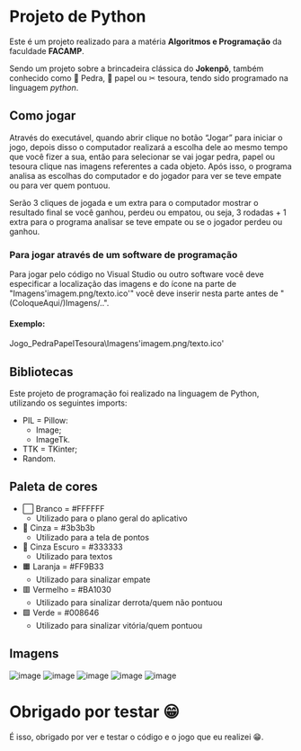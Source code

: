 # Projeto de Python

Este é um projeto realizado para a matéria **Algoritmos e Programação** da faculdade **FACAMP**.

Sendo um projeto sobre a brincadeira clássica do **Jokenpô**, também conhecido como 🧱 Pedra, 📝 papel ou ✂ tesoura, tendo sido programado na linguagem _python_.


## Como jogar

Através do executável,  quando abrir clique no botão “Jogar” para iniciar o jogo, depois disso o computador realizará a escolha dele ao mesmo tempo que você fizer a sua, então
para selecionar se vai jogar pedra, papel ou tesoura clique nas imagens referentes a cada objeto. Após isso, o programa analisa as escolhas do computador e do jogador para ver se teve empate ou para ver quem pontuou.

Serão 3 cliques de jogada e um extra para o computador mostrar o resultado final se você ganhou, perdeu ou empatou, ou seja, 3 rodadas + 1 extra para o programa analisar se teve empate ou se o jogador perdeu ou ganhou.

### Para jogar através de um software de programação

Para jogar pelo código no Visual Studio ou outro software você deve especificar a localização das imagens e do ícone na parte de "Imagens\'imagem.png/texto.ico'"  você deve inserir nesta parte antes de "(ColoqueAqui/)Imagens/..".

#### Exemplo:

Jogo_PedraPapelTesoura\Imagens\'imagem.png/texto.ico'


## Bibliotecas
Este projeto de programação foi realizado na linguagem de Python, utilizando os seguintes imports:
- PIL = Pillow:
    * Image;
    * ImageTk.
- TTK = TKinter;
- Random.


## Paleta de cores
- ⬜ Branco = #FFFFFF
    * Utilizado para o plano geral do aplicativo
- 🔳 Cinza = #3b3b3b
    * Utilizado para a tela de pontos
- 🔳 Cinza Escuro = #333333
    * Utilizado para textos
- 🟧 Laranja = #FF9B33
    * Utilizado para sinalizar empate
- 🟥 Vermelho = #BA1030
    * Utilizado para sinalizar derrota/quem não pontuou
- 🟩 Verde  = #008646
    * Utilizado para sinalizar vitória/quem pontuou


## Imagens
![image](https://github.com/user-attachments/assets/c1e12e5d-fbc0-4171-b337-00f920462d3c)
![image](https://github.com/user-attachments/assets/ce8c65e7-7787-4373-b3a3-a772721bda8f)
![image](https://github.com/user-attachments/assets/6fdacf8d-c850-4204-96da-859746923f62)
![image](https://github.com/user-attachments/assets/2c80edd8-a427-43af-a6ea-e632190df316)
![image](https://github.com/user-attachments/assets/9441bacd-78fa-4d33-8204-4bc351298581)



# Obrigado por testar 😁
É isso, obrigado por ver e testar o código e o jogo que eu realizei 😁.
